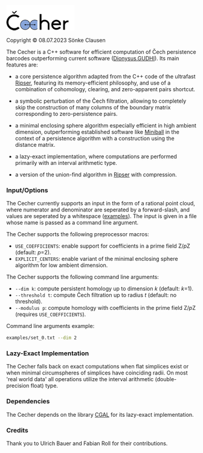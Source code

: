 ![Cecher](logo.png)

Copyright © 08.07.2023 Sönke Clausen

The Cecher is a C++ software for efficient computation of Čech persistence barcodes outperforming current software ([Dionysus],[GUDHI]). Its main features are:

  - a core persistence algorithm adapted from the C++ code of the ultrafast [Ripser], featuring its memory-efficient philosophy, and use of a combination of cohomology, clearing, and zero-apparent pairs shortcut.
    
  - a symbolic perturbation of the Čech filtration, allowing to completely skip the construction of many columns of the boundary matrix corresponding to zero-persistence pairs.
    
  - a minimal enclosing sphere algorithm especially efficient in high ambient dimension, outperforming established software like [Miniball] in the context of a persistence algorithm with a construction using the distance matrix.
    
  - a lazy-exact implementation, where computations are performed primarily with an interval arithmetic type.

  - a version of the union-find algorithm in [Ripser] with compression.
    
### Input/Options

The Cecher currently supports an input in the form of a rational point cloud, where numerator and denominator are seperated by a forward-slash, and values are seperated by a whitespace ([examples]). The input is given in a file whose name is passed as a command line argument. 

The Cecher supports the following preprocessor macros:

  - `USE_COEFFICIENTS`: enable support for coefficients in a prime field Z/*p*Z (default: *p*=2).
  - `EXPLICIT_CENTERS`: enable variant of the minimal enclosing sphere algorithm for low ambient dimension.

The Cecher supports the following command line arguments:

  - `--dim k`: compute persistent homology up to dimension *k* (default: *k*=1).
  - `--threshold t`: compute Čech filtration up to radius *t* (default: no threshold).
  - `--modulus p`: compute homology with coefficients in the prime field Z/*p*Z (requires `USE_COEFFICIENTS`).

Command line arguments example:

```sh
examples/set_0.txt --dim 2
```

### Lazy-Exact Implementation

The Cecher falls back on exact computations when flat simplices exist or when minimal circumspheres of simplices have coinciding radii. On most 'real world data' all operations utilize the interval arithmetic (double-precision float) type.

### Dependencies 

The Cecher depends on the library [CGAL] for its lazy-exact implementation. 

### Credits 

Thank you to Ulrich Bauer and Fabian Roll for their contributions.


[Ripser]: <https://github.com/Ripser/ripser>
[CGAL]: <https://github.com/CGAL/cgal>
[Dionysus]: <http://www.mrzv.org/software/dionysus/>
[GUDHI]: <https://gudhi.inria.fr/>
[Miniball]: <https://people.inf.ethz.ch/gaertner/subdir/software/miniball.html>
[examples]: <https://github.com/s-clausen/cecher/tree/main/examples>


